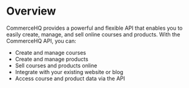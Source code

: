# Overview

CommerceHQ provides a powerful and flexible API that enables you to easily
create, manage, and sell online courses and products. With the CommerceHQ API,
you can:

- Create and manage courses
- Create and manage products
- Sell courses and products online
- Integrate with your existing website or blog
- Access course and product data via the API
